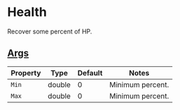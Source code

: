 # Health

Recover some percent of HP.

## [Args](~/api/TrinketTinker.Models.AbilityArgs.PercentArgs.yml)

| Property | Type | Default | Notes |
| -------- | ---- | ------- | ----- |
| `Min` | double | 0 | Minimum percent. |
| `Max` | double | 0 | Minimum percent. |
